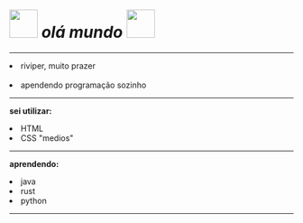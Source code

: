 <h1> <img src="https://gamepedia.cursecdn.com/zelda_gamepedia_en/9/9c/BotW_Fairy_Icon.png?version=eeb7e20fcd208ebed3f8720916f02a1b" alt="" height="50" width="50">
  <em><strong>olá mundo</strong></em>  
  <a href="https://br.pinterest.com/pin/3448137207722033/">
  <img src="https://gamepedia.cursecdn.com/zelda_gamepedia_en/9/9c/BotW_Fairy_Icon.png?version=eeb7e20fcd208ebed3f8720916f02a1b" alt="" height="50" width="50"></a>
 </h1> <hr>

<p> 
  <li>  riviper, muito prazer</li> <br> 
  <li>apendendo programação sozinho</p></li>
<hr>
<p>
  <strong>sei utilizar:</strong>
</p>

<p></p>
<li>HTML</li>
<li>CSS "medios"</li>
<p> 
  <hr>

  <strong>aprendendo:</strong>
</p>
<li>java</li>
<li>rust</li>
<li>python</li>
<hr>
